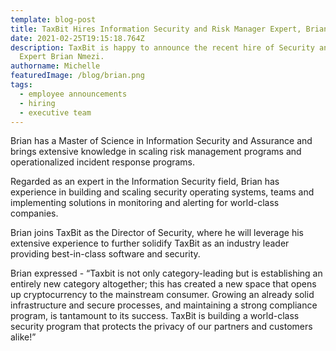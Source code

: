 ```yaml
---
template: blog-post
title: TaxBit Hires Information Security and Risk Manager Expert, Brian Nmezi MSISA
date: 2021-02-25T19:15:18.764Z
description: TaxBit is happy to announce the recent hire of Security and Risk
  Expert Brian Nmezi.
authorname: Michelle
featuredImage: /blog/brian.png
tags:
  - employee announcements
  - hiring
  - executive team
---
```

Brian has a Master of Science in Information Security and Assurance and brings extensive knowledge in scaling risk management programs and operationalized incident response programs.

Regarded as an expert in the Information Security field, Brian has experience in building and scaling security operating systems, teams and implementing solutions in monitoring and alerting for world-class companies.

Brian joins TaxBit as the Director of Security, where he will leverage his extensive experience to further solidify TaxBit as an industry leader providing best-in-class software and security.

Brian expressed - “Taxbit is not only category-leading but is establishing an entirely new category altogether; this has created a new space that opens up cryptocurrency to the mainstream consumer. Growing an already solid infrastructure and secure processes, and maintaining a strong compliance program, is tantamount to its success. TaxBit is building a world-class security program that protects the privacy of our partners and customers alike!”